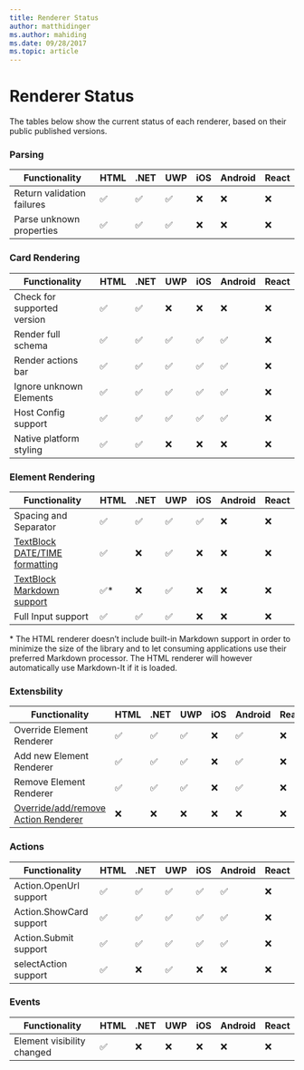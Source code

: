 ```yaml
---
title: Renderer Status
author: matthidinger
ms.author: mahiding
ms.date: 09/28/2017
ms.topic: article
---
```


# Renderer Status
The tables below show the current status of each renderer, based on their public published versions.

### Parsing

Functionality | HTML | .NET | UWP | iOS | Android | React
--- | --- | --- | --- | --- | --- | ---
Return validation failures | ✅ | ✅ | ✅ | ❌ | ❌ | ❌ 
Parse unknown properties | ✅ | ✅ | ✅ | ❌ | ❌ | ❌ 

### Card Rendering

Functionality | HTML | .NET | UWP | iOS | Android | React
--- | --- | --- | --- | --- | --- | ---
Check for supported version | ✅ | ✅ | ❌ | ❌ | ❌ | ❌ 
Render full schema | ✅ | ✅ | ✅ | ✅ | ✅ | ❌ 
Render actions bar | ✅ | ✅ | ✅ | ✅ | ✅ | ❌ 
Ignore unknown Elements | ✅ | ✅ | ✅ | ✅ | ✅ | ❌ 
Host Config support | ✅ | ✅ | ✅ | ✅ | ✅ | ❌
Native platform styling | ✅ | ✅ | ❌ | ❌ | ❌ | ❌

### Element Rendering

Functionality | HTML | .NET | UWP | iOS | Android | React
--- | --- | --- | --- | --- | --- | ---
Spacing and Separator | ✅ | ✅ | ✅ | ✅ | ❌ | ❌ 
[TextBlock DATE/TIME formatting](../authoring-cards/text-features.md#datetime-formatting-and-localization) | ✅ | ❌ | ✅ | ❌ | ❌ | ❌ 
[TextBlock Markdown support](../authoring-cards/text-features.md#markdown) | ✅* | ❌ | ✅ | ❌ | ❌ | ❌
Full Input support | ✅ | ✅ | ✅ | ❌ | ❌ | ❌

\* The HTML renderer doesn’t include built-in Markdown support in order to minimize the size of the library and to let consuming applications use their preferred Markdown processor. The HTML renderer will however automatically use Markdown-It if it is loaded.

### Extensbility

Functionality | HTML | .NET | UWP | iOS | Android | React
--- | --- | --- | --- | --- | --- | ---
Override Element Renderer | ✅ | ✅ | ✅ | ❌ | ✅ | ❌
Add new Element Renderer | ✅ | ✅ | ✅ | ❌ | ✅ | ❌
Remove Element Renderer | ✅ | ✅ | ✅ | ❌ | ✅ | ❌
[Override/add/remove Action Renderer](https://github.com/Microsoft/AdaptiveCards/issues/1671) | ❌ | ❌ | ❌ | ❌ | ❌ | ❌

### Actions

Functionality | HTML | .NET | UWP | iOS | Android | React
--- | --- | --- | --- | --- | --- | ---
Action.OpenUrl support | ✅ | ✅ | ✅ | ✅ | ✅ | ❌ 
Action.ShowCard support  | ✅ | ✅ | ✅ | ✅ | ✅ | ❌ 
Action.Submit support  | ✅ | ✅ | ✅ | ✅ | ✅ | ❌ 
selectAction support | ✅ | ❌ | ✅ | ❌ | ❌ | ❌ 

### Events

|       Functionality        | HTML | .NET | UWP | iOS | Android | React |
|----------------------------|------|------|-----|-----|---------|-------|
| Element visibility changed |  ✅   |  ❌   |  ❌  |  ❌  |    ❌    |   ❌   |

